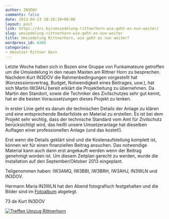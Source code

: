```yaml
---
author: IN3DOV
comments: false
date: 2013-04-23 10:18:10+00:00
layout: post
link: https://drc.bz/umsiedelung-rittnerhorn-wie-geht-es-nun-weiter/
slug: umsiedelung-rittnerhorn-wie-geht-es-nun-weiter
title: Umsiedelung Rittnerhorn, wie geht es nun weiter?
wordpress_id: 6265
categories:
- Umsetzer Rittner Horn
---
```


Letzte Woche haben sich in Bozen eine Gruppe von Funkamateure getroffen um die Umsiedelung in den neuen Masten am Rittner Horn zu besprechen. Nachdem Kurt IN3DOV die Rahmenbedingungen vorgestellt hat (Konzessionsvertrag, Budget, Notwendigkeit eines Beitrages, usw.), hat  sich Martin IW3AHJ bereit erklärt die Projektleitung zu übernehmen. Da Martin den Standort, sowie die Techniker des Zivilschutzes sehr gut kennt, hat er die besten Voraussetzungen dieses Projekt zu lenken.

In erster Linie geht es darum die technischen Details der Anlage zu klären und eine entsprechende Bedarfsliste an Material zu erstellen. Es ist bei dem Projekt sehr wichtig, dass der technische Standard vom Amt für Zivilschutz berücksichtigt wird, das heißt unsere Umsetzeranlage hat dieselben Auflagen einer professionellen Anlage (und das kostet!).

Erst wenn die Details geklärt sind und die Kostenaufstellung komplett ist, können wir für einen finanziellen Beitrag ansuchen. Das notwendige Material kann auch dann erst angekauft werden wenn der Beitrag genehmigt worden ist. Um diesem Zeitplan gerecht zu werden, wurde die Installation auf den September/Oktober 2013 eingeplant.

Teilgenommen haben: IW3AMQ, IW3BBI, IW3BRH, IW3AHJ, IN3WLN und IN3DOV.

Hermann Maria IN3WLN hat den Abend fotografisch festgehalten und die Bilder sind im [Fotoalbum](https://drc.bz/drc-intern/fotoalbum/?locale=de_DE&wppa-album=85&wppa-cover=0&wppa-occur=1) abgelegt.

73 de Kurt IN3DOV

[![Treffen Umzug Rittnerhorn](https://drc.bz/wp-content/uploads/2013/04/IMG_7870.jpg)](https://drc.bz/wp-content/uploads/2013/04/IMG_7870.jpg)
